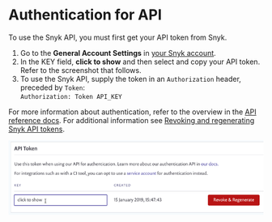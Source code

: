 # Authentication for API

To use the Snyk API, you must first get your API token from Snyk.

1. Go to the **General Account Settings** in [your Snyk account](https://app.snyk.io/account).
2. In the KEY field, **click to show** and then select and copy your API token. Refer to the screenshot that follows.
3. To use the Snyk API, supply the token in an `Authorization` header, preceded by `Token`:\
   `Authorization: Token API_KEY`

For more information about authentication, refer to the overview in the [API reference docs](https://apidocs.snyk.io/). For additional information see [Revoking and regenerating Snyk API tokens](revoking-and-regenerating-snyk-api-tokens.md).

![Get API token](<../../.gitbook/assets/uuid-8d94edf8-b42b-e5b3-ada1-e157d18ff884-en (1) (2) (2) (1) (1) (1) (1) (1) (1) (1) (1) (1) (1) (1) (1) (1) (1) (1) (1) (1) (1) (1) (1) (15).png>)
